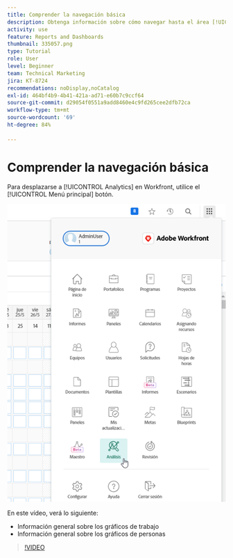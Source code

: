 ```yaml
---
title: Comprender la navegación básica
description: Obtenga información sobre cómo navegar hasta el área [!UICONTROL Analytics] y vea una descripción general de los gráficos de trabajo y los gráficos de personas en Workfront.
activity: use
feature: Reports and Dashboards
thumbnail: 335057.png
type: Tutorial
role: User
level: Beginner
team: Technical Marketing
jira: KT-8724
recommendations: noDisplay,noCatalog
exl-id: 464bf4b9-4b41-421a-ad71-e60b7c9ccf64
source-git-commit: d29054f0551a9add8460e4c9fd265cee2dfb72ca
workflow-type: tm+mt
source-wordcount: '69'
ht-degree: 84%

---
```


# Comprender la navegación básica

Para desplazarse a [!UICONTROL Analytics] en Workfront, utilice el [!UICONTROL Menú principal] botón.

![Una imagen de cómo encontrar la función [!UICONTROL Analytics] en Workfront [!UICONTROL menú principal]](assets/Navigate-NWE.png)

En este vídeo, verá lo siguiente:

* Información general sobre los gráficos de trabajo
* Información general sobre los gráficos de personas

>[!VIDEO](https://video.tv.adobe.com/v/335057/?quality=12&learn=on)
